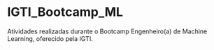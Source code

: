 # IGTI_Bootcamp_ML
Atividades realizadas durante o Bootcamp Engenheiro(a) de Machine Learning, oferecido pela IGTI.
